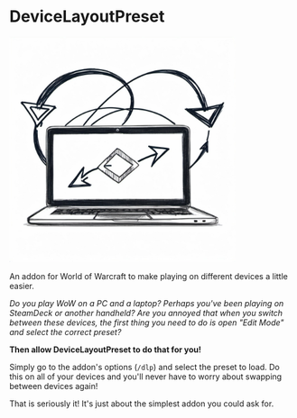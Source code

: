# DeviceLayoutPreset

<img src="DeviceLayoutPreset_logo.png" alt="wow-build-tools" width="400">

An addon for World of Warcraft to make playing on different devices a little easier.

_Do you play WoW on a PC and a laptop? Perhaps you've been playing on SteamDeck or another handheld? Are you annoyed that when you switch between these devices, the first thing you need to do is open "Edit Mode" and select the correct preset?_

**Then allow DeviceLayoutPreset to do that for you!**

Simply go to the addon's options (`/dlp`) and select the preset to load. Do this on all of your devices and you'll never have to worry about swapping between devices again!

That is seriously it! It's just about the simplest addon you could ask for.
